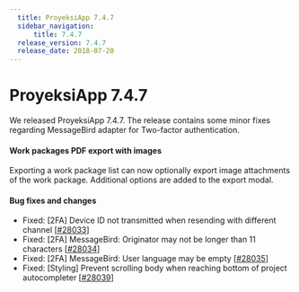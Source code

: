 ```yaml
---
  title: ProyeksiApp 7.4.7
  sidebar_navigation:
      title: 7.4.7
  release_version: 7.4.7
  release_date: 2018-07-20
---
```



# ProyeksiApp 7.4.7

We released ProyeksiApp 7.4.7. The release contains some minor fixes
regarding MessageBird adapter for Two-factor authentication.

#### Work packages PDF export with images

Exporting a work package list can now optionally export image
attachments of the work package. Additional options are added to the
export modal.

#### Bug fixes and changes

  - Fixed: \[2FA\] Device ID not transmitted when resending with
    different channel
    \[[\#28033](https://community.openproject.com/wp/28033)\]
  - Fixed: \[2FA\] MessageBird: Originator may not be longer than 11
    characters \[[\#28034](https://community.openproject.com/wp/28034)\]
  - Fixed: \[2FA\] MessageBird:
    <span class="explanatory-dictionary-highlight" data-definition="explanatory-dictionary-definition-12">User</span>
    language may be
    empty \[[\#28035](https://community.openproject.com/wp/28035)\]
  - Fixed: \[Styling\] Prevent scrolling body when reaching bottom of
    project autocompleter
    \[[\#28039](https://community.openproject.com/wp/28039)\]


